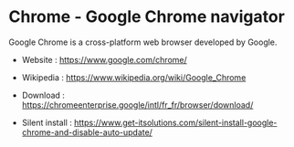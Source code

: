 # Chrome - Google Chrome navigator

Google Chrome is a cross-platform web browser developed by Google.

* Website : https://www.google.com/chrome/
* Wikipedia : https://www.wikipedia.org/wiki/Google_Chrome

* Download : https://chromeenterprise.google/intl/fr_fr/browser/download/
* Silent install : https://www.get-itsolutions.com/silent-install-google-chrome-and-disable-auto-update/

